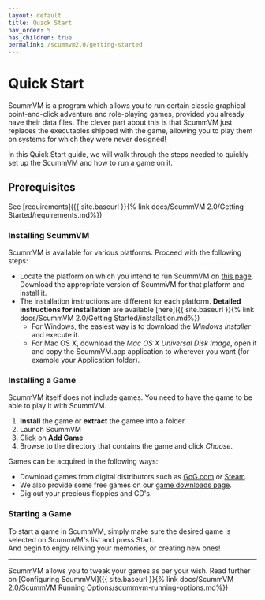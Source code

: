 ```yaml
---
layout: default
title: Quick Start
nav_order: 5
has_children: true
permalink: /scummvm2.0/getting-started
---
```


# Quick Start  
ScummVM is a program which allows you to run certain classic graphical point-and-click adventure and role-playing games, provided you already have their data files. The clever part about this is that ScummVM just replaces the executables shipped with the game, allowing you to play them on systems for which they were never designed!  

In this Quick Start guide, we will walk through the steps needed to quickly set up the ScummVM and how to run a game on it.  

## Prerequisites  
See [requirements]({{ site.baseurl }}{% link docs/ScummVM 2.0/Getting Started/requirements.md%})

### Installing ScummVM
ScummVM is available for various platforms. Proceed with the following steps:  
-  Locate the platform on which you intend to run ScummVM on [this page](http://www.scummvm.org/downloads/#stable). Download the appropriate version of ScummVM for that platform and install it.  
- The installation instructions are different for each platform. **Detailed instructions for installation** are available [here]({{ site.baseurl }}{% link docs/ScummVM 2.0/Getting Started/installation.md%})
	- For Windows, the easiest way is to download the _Windows Installer_ and execute it.
	- For Mac OS X, download the _Mac OS X Universal Disk Image_, open it and copy the ScummVM.app application to wherever you want (for example your Application folder).

### Installing a Game
ScummVM itself does not include games. You need to have the game to be able to play it with ScummVM. 
1. **Install** the game or **extract** the gamee into a folder.
1. Launch ScummVM
1. Click on **Add Game**
1. Browse to the directory that contains the game and click _Choose_.  

Games can be acquired in the following ways:
- Download games from digital distributors such as [GoG.com](https://www.gog.com/?pp=22d200f8670dbdb3e253a90eee5098477c95c23d) _or_ [Steam](http://www.steampowered.com/).
- We also provide some free games on our [game downloads page](https://www.scummvm.org/games).
- Dig out your precious floppies and CD's.

### Starting a Game

To start a game in ScummVM, simply make sure the desired game is selected on ScummVM's list and press Start.  
And begin to enjoy reliving your memories, or creating new ones!  

---

ScummVM allows you to tweak your games as per your wish. Read further on [Configuring ScummVM]({{ site.baseurl }}{% link docs/ScummVM 2.0/ScummVM Running Options/scummvm-running-options.md%})